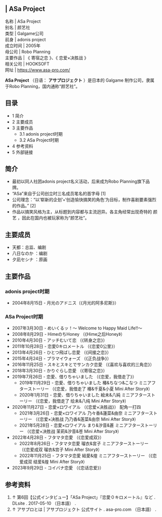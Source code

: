 |  ASa Project  
---  
名称  |  ASa Project   
别名  |  颜艺社   
类型  |  Galgame公司   
前身  |  adonis project   
成立时间  |  2005年   
母公司  |  Robo Planning   
主要作品  |  《  寄宿之恋  》、《  恋爱×决胜战  》   
相关公司  |  HOOKSOFT   
网址  |  https://www.asa-pro.com/   
  
**ASa Project** （日语：  **アサプロジェクト** ）是日本的  Galgame  制作公司，隶属于Robo
Planning，国内通称“颜艺社”。

##  目录

  * 1  简介 
  * 2  主要成员 
  * 3  主要作品 
    * 3.1  adonis project时期 
    * 3.2  ASa Project时期 
  * 4  参考资料 
  * 5  外部链接 

##  简介

  * 最初以同人社团adonis project名义活动，后来成为Robo Planning旗下品牌。 
  * “ASa”来自于公司创立时三名成员笔名的首字母  [1] 
  * 公司理念：“以‘崭新的企划’+‘创造愉快搞笑的角色’为目标，制作喜剧要素强烈的作品。”  [2] 
  * 作品以搞笑风格为主，从标题到内容都与主流迥异。各主角经常出现奇特的  颜艺  ，因此在国内也被玩家称为“颜艺社”。 

##  主要成员

  * 天都：总监、编剧 
  * 八日なのか  ：编剧 
  * 夕凪セシナ  ：原画 

##  主要作品

###  adonis project时期

  * 2004年8月15日 - 月光のアドニス（《月光的阿多尼斯》） 

###  ASa Project时期

  * 2007年3月30日 -  めいくるッ！～ Welcome to Happy Maid Life!!～ 
  * 2008年8月29日 -  HimeのちHoney  （《Hime之后Honey》） 
  * 2010年4月30日 -  アッチむいて恋  （《转身之恋》） 
  * 2011年10月28日 -  恋愛0キロメートル  （《恋爱0公里》） 
  * 2013年4月26日 -  ひとつ飛ばし恋愛  （《间接之恋》） 
  * 2015年4月24日 -  プラマイウォーズ  （《正负战争》） 
  * 2016年11月25日 -  スキとスキとでサンカク恋愛  （《喜欢与喜欢的三角恋》） 
  * 2018年3月30日 -  かりぐらし恋愛  （《寄宿之恋》） 
  * 2019年7月26日 -  恋愛、借りちゃいました  （《恋爱，我借走了》） 
    * 2019年11月29日 -  恋愛、借りちゃいました 椿&ちなつ&こなつ ミニアフターストーリー  （《恋爱，我借走了 椿&千夏&小夏 Mini After Story》） 
    * 2020年1月31日 -  恋愛、借りちゃいました 絵未&八純 ミニアフターストーリー  （《恋爱，我借走了 绘未&八纯 Mini After Story》） 
  * 2020年11月27日 -  恋愛×ロワイアル  （《恋爱×决胜战》）  配角一打四 
    * 2021年3月26日 -  恋愛×ロワイアル 乃々香&蓮菜&由奈 ミニアフターストーリー  （《恋爱×决胜战 乃乃香&莲菜&由奈 Mini After Story》） 
    * 2021年5月28日 -  恋愛×ロワイアル まり&汐音&蒼 ミニアフターストーリー  （《恋爱×决胜战 茉莉&汐音&苍 Mini After Story》） 
  * 2022年4月28日 -  フタマタ恋愛  （《恋爱成双》） 
    * 2022年8月26日 -  フタマタ恋愛 瑠衣&宮子 ミニアフターストーリー  （《恋爱成双 瑠衣&宫子 Mini After Story》） 
    * 2022年11月25日 -  フタマタ恋愛 結愛&煌 ミニアフターストーリー  （《恋爱成双 结爱&煌 Mini After Story》） 
  * 2023年9月29日 -  コイバナ恋愛  （《恋话恋爱》） 

##  参考资料

  1. ↑  第6回【公式インタビュー】「ASa Project」『恋愛０キロメートル』など  .  DLsite  . 2017-05-10  （日本語）  . 
  2. ↑  アサプロとは | アサプロジェクト 公式サイト  . asa-pro.com  （日本語）  . 